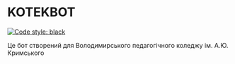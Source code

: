 # KOTEKBOT 
[![Code style: black](https://img.shields.io/badge/code%20style-black-000000.svg)](https://github.com/psf/black)

Це бот створений для Володимирського педагогічного коледжу ім. А.Ю. Кримського
